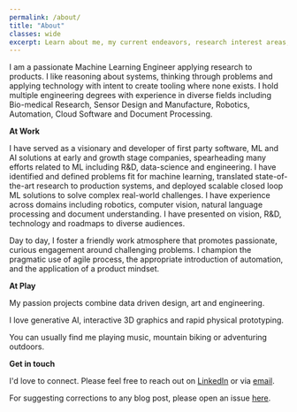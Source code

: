 ```yaml
---
permalink: /about/
title: "About"
classes: wide
excerpt: Learn about me, my current endeavors, research interest areas, and the motive behind this personal blog.
---
```


I am a passionate Machine Learning Engineer applying research to products. I like reasoning about systems, thinking through problems and applying technology with intent to create tooling where none exists. I hold multiple engineering degrees with experience in diverse fields including Bio-medical Research, Sensor Design and Manufacture, Robotics, Automation, Cloud Software and Document Processing.

**At Work**

I have served as a visionary and developer of first party software, ML and AI solutions at early and growth stage companies, spearheading many efforts related to ML including R&D, data-science and engineering. I have identified and defined problems fit for machine learning, translated state-of-the-art research to production systems, and deployed scalable closed loop ML solutions to solve complex real-world challenges. I have experience across domains including robotics, computer vision, natural language processing and document understanding. I have presented on vision, R&D, technology and roadmaps to diverse audiences.

Day to day, I foster a friendly work atmosphere that promotes passionate, curious engagement around challenging problems. I champion the pragmatic use of agile process, the appropriate introduction of automation, and the application of a product mindset.

**At Play**

My passion projects combine data driven design, art and engineering.

I love generative AI, interactive 3D graphics and rapid physical prototyping.

You can usually find me playing music, mountain biking or adventuring outdoors.

**Get in touch**

I'd love to connect. Please feel free to reach out on [LinkedIn](https://www.linkedin.com/in/david-young-09509210a) or via [email](mailto:david@questionablyartificial.com).

For suggesting corrections to any blog post, please open an issue [here](https://github.com/dcyoung/dcyoung.github.io/issues/new).
